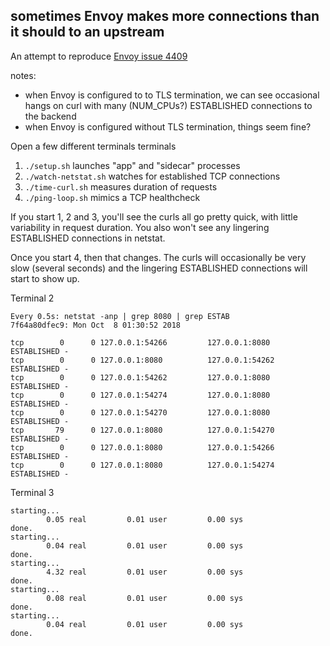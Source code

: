 ## sometimes Envoy makes more connections than it should to an upstream

An attempt to reproduce [Envoy issue 4409](https://github.com/envoyproxy/envoy/issues/4409)

notes:

- when Envoy is configured to to TLS termination, we can see occasional hangs on curl with many (NUM_CPUs?) ESTABLISHED connections to the backend
- when Envoy is configured without TLS termination, things seem fine?


Open a few different terminals terminals

1. `./setup.sh` launches "app" and "sidecar" processes
2. `./watch-netstat.sh` watches for established TCP connections
3. `./time-curl.sh` measures duration of requests
4. `./ping-loop.sh` mimics a TCP healthcheck

If you start 1, 2 and 3, you'll see the curls all go pretty quick, with little variability in request duration.
You also won't see any lingering ESTABLISHED connections in netstat.

Once you start 4, then that changes.  The curls will occasionally be very slow (several seconds) and the lingering ESTABLISHED connections will start to show up.

Terminal 2
```
Every 0.5s: netstat -anp | grep 8080 | grep ESTAB              7f64a80dfec9: Mon Oct  8 01:30:52 2018

tcp        0      0 127.0.0.1:54266         127.0.0.1:8080          ESTABLISHED -
tcp        0      0 127.0.0.1:8080          127.0.0.1:54262         ESTABLISHED -
tcp        0      0 127.0.0.1:54262         127.0.0.1:8080          ESTABLISHED -
tcp        0      0 127.0.0.1:54274         127.0.0.1:8080          ESTABLISHED -
tcp        0      0 127.0.0.1:54270         127.0.0.1:8080          ESTABLISHED -
tcp       79      0 127.0.0.1:8080          127.0.0.1:54270         ESTABLISHED -
tcp        0      0 127.0.0.1:8080          127.0.0.1:54266         ESTABLISHED -
tcp        0      0 127.0.0.1:8080          127.0.0.1:54274         ESTABLISHED -
```

Terminal 3
```
starting...
        0.05 real         0.01 user         0.00 sys
done.
starting...
        0.04 real         0.01 user         0.00 sys
done.
starting...
        4.32 real         0.01 user         0.00 sys
done.
starting...
        0.08 real         0.01 user         0.00 sys
done.
starting...
        0.04 real         0.01 user         0.00 sys
done.
```
